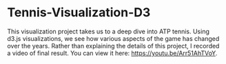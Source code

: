 # Tennis-Visualization-D3

This visualization project takes us to a deep dive into ATP tennis. Using d3.js visualizations, we see how various aspects of the game has changed over the years. Rather than explaining the details of this project, I recorded a video of final result. You can view it here: https://youtu.be/Arr51AhTVoY.



